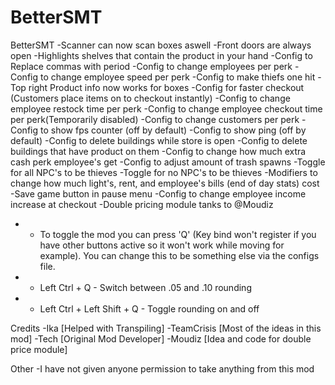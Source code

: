 # BetterSMT

BetterSMT
-Scanner can now scan boxes aswell
-Front doors are always open
-Highlights shelves that contain the product in your hand
-Config to Replace commas with period
-Config to change employees per perk
-Config to change employee speed per perk
-Config to make thiefs one hit
-Top right Product info now works for boxes
-Config for faster checkout (Customers place items on to checkout instantly)
-Config to change employee restock time per perk
-Config to change employee checkout time per perk(Temporarily disabled)
-Config to change customers per perk
-Config to show fps counter (off by default)
-Config to show ping (off by default)
-Config to delete buildings while store is open
-Config to delete buildings that have product on them
-Config to change how much extra cash perk employee's get
-Config to adjust amount of trash spawns
-Toggle for all NPC's to be thieves
-Toggle for no NPC's to be thieves
-Modifiers to change how much light's, rent, and employee's bills (end of day stats) cost
-Save game button in pause menu
-Config to change employee income increase at checkout
-Double pricing module tanks to @Moudiz
- - To toggle the mod you can press 'Q' (Key bind won't register if you have other buttons active so it won't work while moving for example). You can change this to be something else via the configs file.
- - Left Ctrl + Q - Switch between .05 and .10 rounding
- - Left Ctrl + Left Shift + Q - Toggle rounding on and off

Credits
-Ika [Helped with Transpiling]
-TeamCrisis [Most of the ideas in this mod]
-Tech [Original Mod Developer]
-Moudiz [Idea and code for double price module]

Other
-I have not given anyone permission to take anything from this mod
